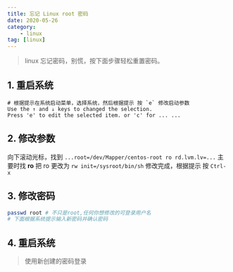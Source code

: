 ```yaml
---
title: 忘记 Linux root 密码
date: 2020-05-26
category: 
    - linux
tag: [linux]
---
```



> linux  忘记密码，别慌，按下面步骤轻松重置密码。

## 1. 重启系统

```
# 根据提示在系统启动菜单，选择系统，然后根据提示 按 `e` 修改启动参数
Use the ↑ and ↓ keys to changed the selection.
Press 'e' to edit the selected item. or 'c' for ... ...
```
<!--more-->

## 2. 修改参数

向下滚动光标，找到  `...root=/dev/Mapper/centos-root ro rd.lvm.lv=...` 主要时找 **ro**
把 ro 更改为 `rw init=/sysroot/bin/sh`
修改完成，根据提示 按 `Ctrl-x`

## 3. 修改密码

```bash
passwd root # 不只是root,任何你想修改的可登录用户名
# 下面根据系统提示输入新密码并确认密码
```

## 4. 重启系统

> 使用新创建的密码登录

